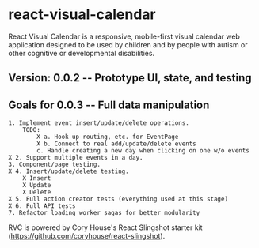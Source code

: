 # react-visual-calendar

React Visual Calendar is a responsive, mobile-first visual calendar web application designed to be used by children and by people with autism or other cognitive or developmental disabilities.

## Version: 0.0.2 -- Prototype UI, state, and testing

## Goals for 0.0.3 -- Full data manipulation

    1. Implement event insert/update/delete operations.
        TODO: 
            X a. Hook up routing, etc. for EventPage
            X b. Connect to real add/update/delete events
            c. Handle creating a new day when clicking on one w/o events
    X 2. Support multiple events in a day.
    3. Component/page testing.
    X 4. Insert/update/delete testing.
        X Insert
        X Update
        X Delete
    X 5. Full action creator tests (everything used at this stage)
    X 6. Full API tests
    7. Refactor loading worker sagas for better modularity


RVC is powered by Cory House's React Slingshot starter kit (https://github.com/coryhouse/react-slingshot).

